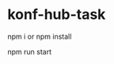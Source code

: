 # konf-hub-task
<!-- install node modules -->
npm i 
 or
npm install

<!-- Run Code -->

npm run start

<!-- default port   http://localhost:3000-->